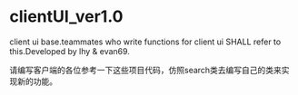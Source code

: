 # clientUI_ver1.0
client ui base.teammates who write functions for client ui SHALL refer to this.Developed by lhy &amp; evan69.

请编写客户端的各位参考一下这些项目代码，仿照search类去编写自己的类来实现新的功能。
